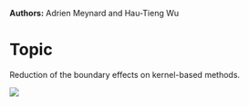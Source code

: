 **Authors:** Adrien Meynard and Hau-Tieng Wu

# Topic
Reduction of the boundary effects on kernel-based methods.

![](Results/RTexample.gif)
